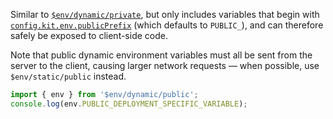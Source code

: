 Similar to [`$env/dynamic/private`](https://kit.svelte.dev/docs/modules#$env-dynamic-private), but only includes variables that begin with [`config.kit.env.publicPrefix`](https://kit.svelte.dev/docs/configuration#kit-env-publicprefix) (which defaults to `PUBLIC_`), and can therefore safely be exposed to client-side code.

Note that public dynamic environment variables must all be sent from the server to the client, causing larger network requests — when possible, use `$env/static/public` instead.

```ts
import { env } from '$env/dynamic/public';
console.log(env.PUBLIC_DEPLOYMENT_SPECIFIC_VARIABLE);
```

